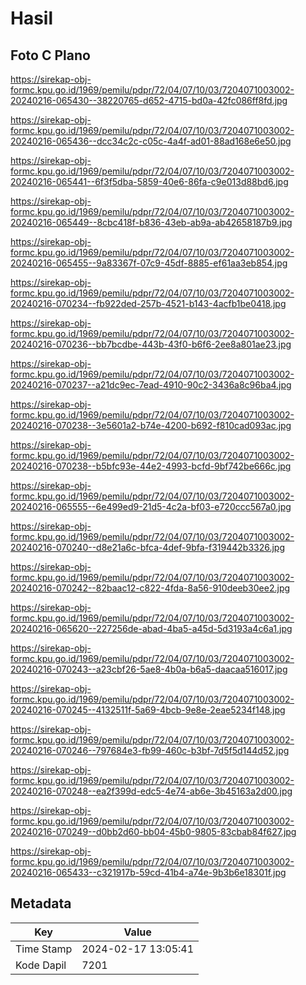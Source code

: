 # Hasil

## Foto C Plano

https://sirekap-obj-formc.kpu.go.id/1969/pemilu/pdpr/72/04/07/10/03/7204071003002-20240216-065430--38220765-d652-4715-bd0a-42fc086ff8fd.jpg

https://sirekap-obj-formc.kpu.go.id/1969/pemilu/pdpr/72/04/07/10/03/7204071003002-20240216-065436--dcc34c2c-c05c-4a4f-ad01-88ad168e6e50.jpg

https://sirekap-obj-formc.kpu.go.id/1969/pemilu/pdpr/72/04/07/10/03/7204071003002-20240216-065441--6f3f5dba-5859-40e6-86fa-c9e013d88bd6.jpg

https://sirekap-obj-formc.kpu.go.id/1969/pemilu/pdpr/72/04/07/10/03/7204071003002-20240216-065449--8cbc418f-b836-43eb-ab9a-ab42658187b9.jpg

https://sirekap-obj-formc.kpu.go.id/1969/pemilu/pdpr/72/04/07/10/03/7204071003002-20240216-065455--9a83367f-07c9-45df-8885-ef61aa3eb854.jpg

https://sirekap-obj-formc.kpu.go.id/1969/pemilu/pdpr/72/04/07/10/03/7204071003002-20240216-070234--fb922ded-257b-4521-b143-4acfb1be0418.jpg

https://sirekap-obj-formc.kpu.go.id/1969/pemilu/pdpr/72/04/07/10/03/7204071003002-20240216-070236--bb7bcdbe-443b-43f0-b6f6-2ee8a801ae23.jpg

https://sirekap-obj-formc.kpu.go.id/1969/pemilu/pdpr/72/04/07/10/03/7204071003002-20240216-070237--a21dc9ec-7ead-4910-90c2-3436a8c96ba4.jpg

https://sirekap-obj-formc.kpu.go.id/1969/pemilu/pdpr/72/04/07/10/03/7204071003002-20240216-070238--3e5601a2-b74e-4200-b692-f810cad093ac.jpg

https://sirekap-obj-formc.kpu.go.id/1969/pemilu/pdpr/72/04/07/10/03/7204071003002-20240216-070238--b5bfc93e-44e2-4993-bcfd-9bf742be666c.jpg

https://sirekap-obj-formc.kpu.go.id/1969/pemilu/pdpr/72/04/07/10/03/7204071003002-20240216-065555--6e499ed9-21d5-4c2a-bf03-e720ccc567a0.jpg

https://sirekap-obj-formc.kpu.go.id/1969/pemilu/pdpr/72/04/07/10/03/7204071003002-20240216-070240--d8e21a6c-bfca-4def-9bfa-f319442b3326.jpg

https://sirekap-obj-formc.kpu.go.id/1969/pemilu/pdpr/72/04/07/10/03/7204071003002-20240216-070242--82baac12-c822-4fda-8a56-910deeb30ee2.jpg

https://sirekap-obj-formc.kpu.go.id/1969/pemilu/pdpr/72/04/07/10/03/7204071003002-20240216-065620--227256de-abad-4ba5-a45d-5d3193a4c6a1.jpg

https://sirekap-obj-formc.kpu.go.id/1969/pemilu/pdpr/72/04/07/10/03/7204071003002-20240216-070243--a23cbf26-5ae8-4b0a-b6a5-daacaa516017.jpg

https://sirekap-obj-formc.kpu.go.id/1969/pemilu/pdpr/72/04/07/10/03/7204071003002-20240216-070245--4132511f-5a69-4bcb-9e8e-2eae5234f148.jpg

https://sirekap-obj-formc.kpu.go.id/1969/pemilu/pdpr/72/04/07/10/03/7204071003002-20240216-070246--797684e3-fb99-460c-b3bf-7d5f5d144d52.jpg

https://sirekap-obj-formc.kpu.go.id/1969/pemilu/pdpr/72/04/07/10/03/7204071003002-20240216-070248--ea2f399d-edc5-4e74-ab6e-3b45163a2d00.jpg

https://sirekap-obj-formc.kpu.go.id/1969/pemilu/pdpr/72/04/07/10/03/7204071003002-20240216-070249--d0bb2d60-bb04-45b0-9805-83cbab84f627.jpg

https://sirekap-obj-formc.kpu.go.id/1969/pemilu/pdpr/72/04/07/10/03/7204071003002-20240216-065433--c321917b-59cd-41b4-a74e-9b3b6e18301f.jpg


## Metadata

| Key        | Value               |
| ---------- | ------------------- |
| Time Stamp | 2024-02-17 13:05:41 |
| Kode Dapil | 7201                |



